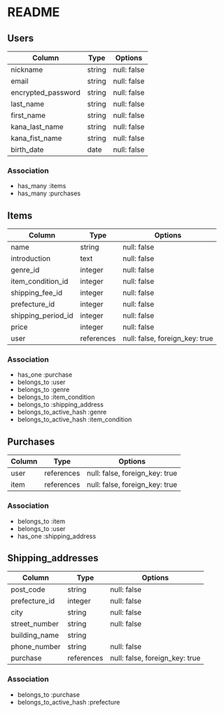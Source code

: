 # README

## Users

| Column                | Type    | Options     |
| --------------------- | ------- | ----------- |
| nickname              | string  | null: false |
| email                 | string  | null: false |
| encrypted_password    | string  | null: false |
| last_name             | string  | null: false |
| first_name            | string  | null: false |
| kana_last_name        | string  | null: false |
| kana_fist_name        | string  | null: false |
| birth_date            | date    | null: false |


### Association
- has_many :items
- has_many :purchases


## Items

| Column                | Type    | Options     |
| --------------------- | ------- | ----------- |
| name                  | string  | null: false |
| introduction          | text    | null: false |
| genre_id              | integer | null: false |
| item_condition_id     | integer | null: false |  
| shipping_fee_id       | integer | null: false |
| prefecture_id         | integer | null: false |
| shipping_period_id    | integer | null: false |
| price                 | integer | null: false |
| user                  | references | null: false, foreign_key: true | 

### Association
- has_one :purchase
- belongs_to :user
- belongs_to :genre
- belongs_to :item_condition
- belongs_to :shipping_address
- belongs_to_active_hash :genre
- belongs_to_active_hash :item_condition


## Purchases

| Column                | Type    | Options     |
| --------------------- | ------- | ----------- |
| user                  | references | null: false, foreign_key: true |
| item                  | references | null: false, foreign_key: true |

### Association
- belongs_to :item
- belongs_to :user
- has_one :shipping_address


## Shipping_addresses

| Column                | Type    | Options     |
| --------------------- | ------- | ----------- |
| post_code             | string  | null: false |
| prefecture_id         | integer | null: false |
| city                  | string  | null: false |
| street_number         | string  | null: false |
| building_name         | string  | 
| phone_number          | string  | null: false |
| purchase              | references | null: false, foreign_key: true | 

### Association
- belongs_to :purchase
- belongs_to_active_hash :prefecture




